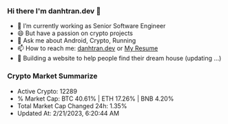 ### Hi there I'm danhtran.dev 👋

- 🔭 I’m currently working as Senior Software Engineer
- 😄 But have a passion on crypto projects
- 💬 Ask me about Android, Crypto, Running 
- 📫 How to reach me: <a href="https://danhtran.dev" target="_blank">danhtran.dev</a> or <a href="Dan-Resume.pdf" target="_blank">My Resume</a>
- 🌱 Building a website to help people find their dream house (updating ...)

### Crypto Market Summarize
- Active Crypto: 12289
- % Market Cap: BTC 40.61% | ETH 17.26% | BNB 4.20%
- Total Market Cap Changed 24h: 1.35%
- Updated At: 2/21/2023, 6:20:44 AM
